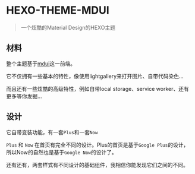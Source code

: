 # HEXO-THEME-MDUI

> 一个炫酷的Material Design的HEXO主题

## 材料
整个主题基于[mdui](http://mdui.org/)这一前端。

它不仅拥有一些基本的特性，像使用lightgallery来打开图片、自带代码染色...

而且还有一些炫酷的高级特性，例如自带local storage、service worker、还有更多等你发掘...

## 设计
它自带变装功能，有一套`Plus`和一套`Now`

`Plus` 和 `Now` 在首页有完全不同的设计。Plus的首页是基于`Google Plus`的设计，所以Now的自然也是基于`Google Now`的设计了。

还有还有，两套样式有不同设计的基础组件，我相信你能发现它们之间的不同。
